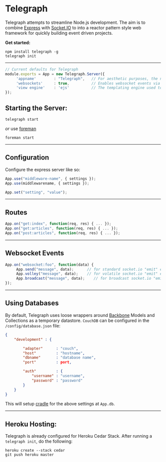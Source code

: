 # Telegraph

Telegraph attempts to streamline Node.js development. The aim is to combine [Express](https://github.com/visionmedia/express)
with [Socket.IO](https://github.com/LearnBoost/socket.io) to into a reactor pattern style web framework for quickly building 
event driven projects.

**Get started:**

```
npm install telegraph -g
telegraph init
```

---

``` javascript
// Current defaults for Telegraph
module.exports = App = new Telegraph.Server({
     'appname'        : "Telegraph",   // For aesthetic purposes, the name of the application
     'websockets'     : true,          // Enables websocket events via socket.io
     'view engine'    : 'ejs'          // The templating engine used to render views
});
```

## Starting the Server:

```
telegraph start
```

*or* use [foreman](http://rubygems.org/gems/foreman)

```
foreman start
```

---

## Configuration

Configure the express server like so:

``` javascript
App.use("middleware-name", { settings });
App.use(middlewarename, { settings });

App.set("setting", "value");
```

---

## Routes

``` javascript
App.on("get:index", function(req, res) { ... });
App.on("get:articles", function(req, res) { ... });
App.on("post:articles", function(req, res) { ... });
```

---

## Websocket Events

``` javascript
App.on("websocket:foo", function(data) { 
     App.send("message", data);      // for standard socket.io "emit" events"
     App.volley("message", data);    // for volatile socket.io "emit" events"
     App.broadcast("message", data);    // for broadcast socket.io "emit" events"
});
```

---

## Using Databases

By default, Telegraph uses loose wrappers around [Backbone](https://github.com/documentcloud/backbone) Models and 
Collections as a temporary datastore. `CouchDB` can be configured in the `/config/database.json` file:

```json
{
    "development" : {

        "adapter"      : "couch",
        "host"         : "hostname",
        "dbname"       : "database name",
        "port"         : port,

        "auth"         : {
            "username" : "username",
            "password" : "password"
        }
    } 
}
```

This will setup [cradle]("https://github.com/cloudhead/cradle") for the above settings at `App.db`. 

---

## Heroku Hosting:

Telegraph is already configured for Heroku Cedar Stack. After running a `telegraph init`, do the following:

```
heroku create --stack cedar
git push heroku master
```
